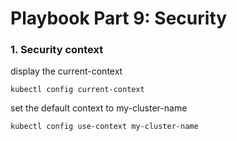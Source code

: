 # Playbook Part 9: Security

### 1. Security context 

display the current-context

    kubectl config current-context	

set the default context to my-cluster-name

    kubectl config use-context my-cluster-name        